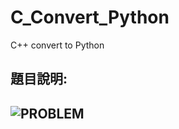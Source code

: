 # C_Convert_Python
C++  convert to Python
## 題目說明:
![PROBLEM](https://upload.cc/i1/2020/10/21/yfFo0C.png)  
---
